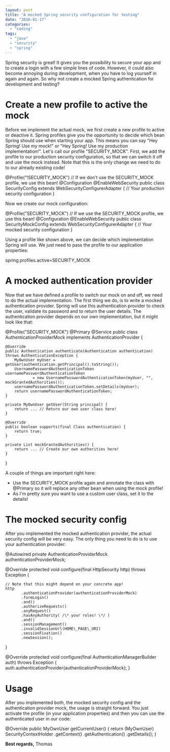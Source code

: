 ```yaml
---
layout: post
title: "A mocked Spring security configuration for testing"
date: "2016-01-17"
categories: 
  - "coding"
tags: 
  - "java"
  - "security"
  - "spring"
---
```


Spring security is great! It gives you the possibility to secure your app and to create a login with a few simple lines of code. However, it could also become annoying during development, when you have to log yourself in again and again. So why not create a mocked Spring authentication for development and testing?

# Create a new profile to active the mock

Before we implement the actual mock, we first create a new profile to active or deactive it. Spring profiles give you the opportunity to decide which bean Spring should use when starting your app. This means you can say "Hey Spring! Use my mock!" or "Hey Spring! Use my production implementation!". Let's call our profile "SECURITY\_MOCK". First, we add the profile to our production security configuration, so that we can switch it off and use the mock instead. Note that this is the only change we need to do to our already existing code!

@Profile("!SECURITY\_MOCK") // If we don't use the SECURITY\_MOCK profile, we use this bean!
@Configuration
@EnableWebSecurity
public class SecurityConfig extends WebSecurityConfigurerAdapter {
    // Your production security configuration
}

Now we create our mock configuration:

@Profile("SECURITY\_MOCK") // If we use the SECURITY\_MOCK profile, we use this bean!
@Configuration
@EnableWebSecurity
public class SecurityMockConfig extends WebSecurityConfigurerAdapter {
    // Your mocked security configuration
}

Using a profile like shown above, we can decide which implementation Spring will use. We just need to pass the profile to our application properties:

spring.profiles.active=SECURITY\_MOCK

# A mocked authentication provider

Now that we have defined a profile to switch our mock on and off, we need to do the actual implementation. The first thing we do, is to write a mocked authentication provider. Spring will use this authentication provider to check the user, validate its password and to return the user details. The authentication provider depends on our own implementation, but it might look like that:

@Profile("SECURITY\_MOCK")
@Primary
@Service
public class AuthenticationProviderMock implements AuthenticationProvider {

    @Override
    public Authentication authenticate(Authentication authentication) throws AuthenticationException {
        MyOwnUser myUser = getUser(authentication.getPrincipal().toString());
        UsernamePasswordAuthenticationToken usernamePasswordAuthenticationToken
                = new UsernamePasswordAuthenticationToken(myUser, "", mockGrantedAuthorities());
        usernamePasswordAuthenticationToken.setDetails(myUser);
        return usernamePasswordAuthenticationToken;
    }

    private MyOwnUser getUser(String principal) {
        return ... // Return our own user class here!
    }

    @Override
    public boolean supports(final Class authentication) {
        return true;
    }

    private List mockGrantedAuthorities() {
        return ... // Create our own authorities here!
    }
} 

A couple of things are important right here:

- Use the SECURITY\_MOCK profile again and annotate the class with @Primary so it will replace any other bean when using the mock profile!
- As I'm pretty sure you want to use a custom user class, set it to the details!

# The mocked security config

After you implemented the mocked authentication provider, the actual security config will be very easy. The only thing you need to do is to use your authentication provider:

@Autowired
private AuthenticationProviderMock authenticationProviderMock;

@Override
protected void configure(final HttpSecurity http) throws Exception {

    // Note that this might depend on your concrete app!
    http
           .authenticationProvider(authenticationProviderMock)
           .formLogin()
           .and()
           .authorizeRequests()
           .anyRequest()
           .hasAnyAuthority( /\* your roles! \*/ )
           .and()
           .sessionManagement()
           .invalidSessionUrl(HOME\_PAGE\_URI)
           .sessionFixation()
           .newSession();
}

@Override
protected void configure(final AuthenticationManagerBuilder auth) throws Exception {
    auth.authenticationProvider(authenticationProviderMock);
}

# Usage

After you implemented both, the mocked security config and the authentication provider mock, the usage is straight forward. You just activate the profile (in your application properties) and then you can use the authenticated user in our code:

@Override
public MyOwnUser getCurrentUser() {
    return (MyOwnUser) SecurityContextHolder
            .getContext()
            .getAuthentication()
            .getDetails();
}

**Best regards,** Thomas
